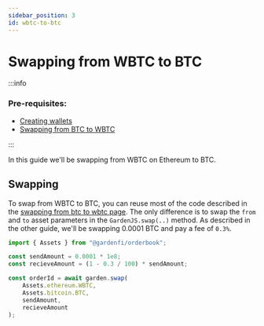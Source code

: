 ```yaml
---
sidebar_position: 3
id: wbtc-to-btc
---
```


# Swapping from WBTC to BTC

:::info

### Pre-requisites:

-   [Creating wallets](./creating-wallets)
-   [Swapping from BTC to WBTC](./btc-to-wbtc)
    <!-- prettier-ignore -->
:::

In this guide we'll be swapping from WBTC on Ethereum to BTC.

## Swapping

To swap from WBTC to BTC, you can reuse most of the code described in the [swapping from btc to wbtc page](./btc-to-wbtc). The only difference is to swap the `from` and `to` asset parameters in the `GardenJS.swap(..)` method. As described in the other guide, we'll be swapping 0.0001 BTC and pay a fee of `0.3%`.

```ts
import { Assets } from "@gardenfi/orderbook";

const sendAmount = 0.0001 * 1e8;
const recieveAmount = (1 - 0.3 / 100) * sendAmount;

const orderId = await garden.swap(
    Assets.ethereum.WBTC,
    Assets.bitcoin.BTC,
    sendAmount,
    recieveAmount
);
```
